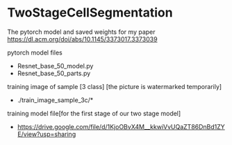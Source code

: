 # TwoStageCellSegmentation

The pytorch model and saved weights for my paper https://dl.acm.org/doi/abs/10.1145/3373017.3373039

pytorch model files

- Resnet_base_50_model.py
- Resnet_base_50_parts.py

training image of sample [3 class] [the picture is watermarked temporarily]

- ./train_image_sample_3c/*

training model file[for the first stage of our two stage model]

- https://drive.google.com/file/d/1KjoOBvX4M__kkwiVvUQaZT86DnBd1ZYE/view?usp=sharing

